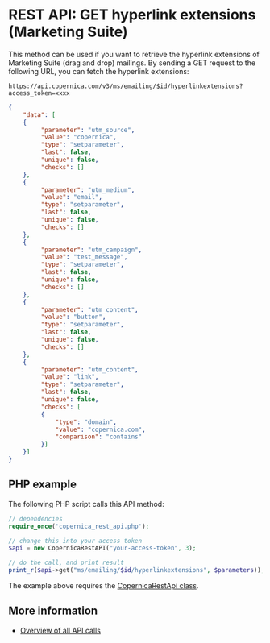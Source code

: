 # REST API: GET hyperlink extensions (Marketing Suite)

This method can be used if you want to retrieve the hyperlink extensions of Marketing Suite (drag and drop) mailings. By sending a GET request to the following URL,
you can fetch the hyperlink extensions:

`https://api.copernica.com/v3/ms/emailing/$id/hyperlinkextensions?access_token=xxxx`

```json
{
    "data": [
    {
         "parameter": "utm_source",
         "value": "copernica",
         "type": "setparameter",
         "last": false,
         "unique": false,
         "checks": []
    },
    {
         "parameter": "utm_medium",
         "value": "email",
         "type": "setparameter",
         "last": false,
         "unique": false,
         "checks": []
    },
    {
         "parameter": "utm_campaign",
         "value": "test_message",
         "type": "setparameter",
         "last": false,
         "unique": false,
         "checks": []
    },
    {
         "parameter": "utm_content",
         "value": "button",
         "type": "setparameter",
         "last": false,
         "unique": false,
         "checks": []
    },
    {
         "parameter": "utm_content",
         "value": "link",
         "type": "setparameter",
         "last": false,
         "unique": false,
         "checks": [
         {
             "type": "domain",
             "value": "copernica.com",
             "comparison": "contains"
         }]
    }]
}
```

## PHP example

The following PHP script calls this API method:

```php
// dependencies
require_once('copernica_rest_api.php');

// change this into your access token
$api = new CopernicaRestAPI("your-access-token", 3);

// do the call, and print result
print_r($api->get("ms/emailing/$id/hyperlinkextensions", $parameters));
```

The example above requires the [CopernicaRestApi class](rest-php).

## More information

* [Overview of all API calls](./rest-api.md)
